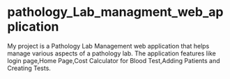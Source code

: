 # pathology_Lab_managment_web_application
My project is a Pathology Lab Management web application that helps manage various aspects of a pathology lab. The application features like login page,Home Page,Cost Calculator for Blood Test,Adding Patients and Creating Tests.
